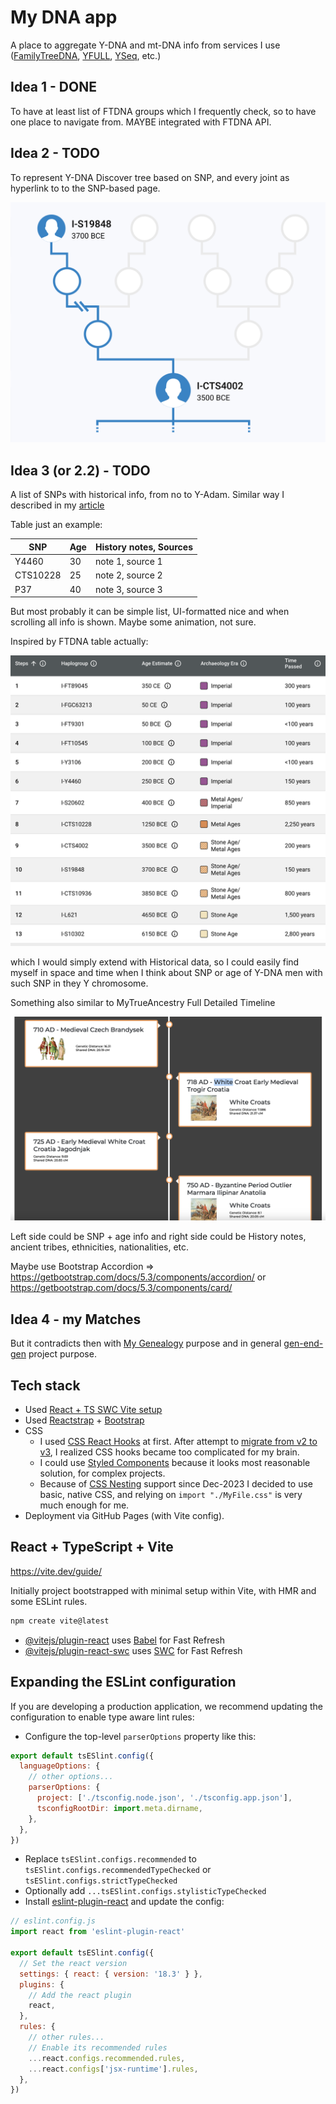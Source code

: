 My DNA app
===
A place to aggregate Y-DNA and mt-DNA info from services I use ([FamilyTreeDNA](https://www.familytreedna.com/), [YFULL](https://www.yfull.com/), [YSeq](https://www.yseq.net/), etc.)

## Idea 1 - DONE

To have at least list of FTDNA groups which I frequently check, so to have one place to navigate from. MAYBE integrated with FTDNA API.

## Idea 2 - TODO

To represent Y-DNA Discover tree based on SNP, and every joint as hyperlink to to the SNP-based page.

![img](./ftdna-ydna-idea-jan-2024.png)


## Idea 3 (or 2.2) - TODO

A list of SNPs with historical info, from no to Y-Adam. Similar way I described in my [article](https://lundiak.wordpress.com/2023/08/07/from-ydna-adam-to-andrii-haplogroup-i2a-globetrekker/)

Table just an example:

| SNP     | Age | History notes, Sources      |
|----------|-----|-----------------|
| Y4460 | 30  | note 1, source 1 |
| CTS10228 | 25  | note 2, source 2 |
| P37 | 40  | note 3, source 3 |

But most probably it can be simple list, UI-formatted nice and when scrolling all info is shown. Maybe some animation, not sure.

Inspired by FTDNA table actually:

![img1](img1.png)

which I would simply extend with Historical data, so I could easily find myself in space and time when I think about SNP or age of Y-DNA men with such SNP in they Y chromosome.

Something also similar to MyTrueAncestry Full Detailed Timeline

![img2](img2.png)

Left side could be SNP + age info and right side could be History notes, ancient tribes, ethnicities, nationalities, etc.

Maybe use Bootstrap Accordion => https://getbootstrap.com/docs/5.3/components/accordion/
or https://getbootstrap.com/docs/5.3/components/card/


## Idea 4 - my Matches
But it contradicts then with [My Genealogy](https://github.com/alundiak/my-genealogy) purpose and in general [gen-end-gen](https://github.com/alundiak/gen-and-gen) project purpose.

## Tech stack

- Used [React + TS SWC Vite setup ](https://vitejs.dev/guide/#scaffolding-your-first-vite-project)
- Used [Reactstrap](https://reactstrap.github.io) + [Bootstrap](https://getbootstrap.com)
- CSS
  - I used [CSS React Hooks](https://css-hooks.com/docs/react/configuration) at first. After attempt to [migrate from v2 to v3](https://css-hooks.com/docs/migration/v3/), I realized CSS hooks became too complicated for my brain.
  - I could use [Styled Components](https://github.com/styled-components/styled-components) because it looks most reasonable solution, for complex projects.
  - Because of [CSS Nesting](https://caniuse.com/css-nesting) support since Dec-2023 I decided to use basic, native CSS, and relying on `import "./MyFile.css"` is very much enough for me.
- Deployment via GitHub Pages (with Vite config).


## React + TypeScript + Vite

https://vite.dev/guide/

Initially project bootstrapped with minimal setup within Vite, with HMR and some ESLint rules.

```sh
npm create vite@latest
```

- [@vitejs/plugin-react](https://github.com/vitejs/vite-plugin-react/blob/main/packages/plugin-react/README.md) uses [Babel](https://babeljs.io/) for Fast Refresh
- [@vitejs/plugin-react-swc](https://github.com/vitejs/vite-plugin-react-swc) uses [SWC](https://swc.rs/) for Fast Refresh

## Expanding the ESLint configuration

If you are developing a production application, we recommend updating the configuration to enable type aware lint rules:

- Configure the top-level `parserOptions` property like this:

```js
export default tsESlint.config({
  languageOptions: {
    // other options...
    parserOptions: {
      project: ['./tsconfig.node.json', './tsconfig.app.json'],
      tsconfigRootDir: import.meta.dirname,
    },
  },
})
```

- Replace `tsESlint.configs.recommended` to `tsESlint.configs.recommendedTypeChecked` or `tsESlint.configs.strictTypeChecked`
- Optionally add `...tsESlint.configs.stylisticTypeChecked`
- Install [eslint-plugin-react](https://github.com/jsx-eslint/eslint-plugin-react) and update the config:

```js
// eslint.config.js
import react from 'eslint-plugin-react'

export default tsESlint.config({
  // Set the react version
  settings: { react: { version: '18.3' } },
  plugins: {
    // Add the react plugin
    react,
  },
  rules: {
    // other rules...
    // Enable its recommended rules
    ...react.configs.recommended.rules,
    ...react.configs['jsx-runtime'].rules,
  },
})
```
